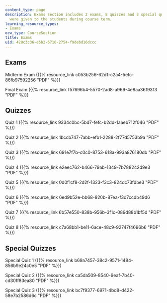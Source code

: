 ```yaml
---
content_type: page
description: Exams section includes 2 exams, 8 quizzes and 3 special quizzes that
  were given to the students during course term.
learning_resource_types:
- Exams
ocw_type: CourseSection
title: Exams
uid: 428c3c36-e5b2-6710-2754-f9debd16dccc
---
```


Exams
-----

Midterm Exam ({{% resource_link c053b256-62d1-c2a4-5efc-86fb97592256 "PDF" %}})

Final Exam ({{% resource_link f57696b4-5570-2ad8-a969-4e8aa36f9313 "PDF" %}})

Quizzes
-------

Quiz 1 ({{% resource_link 9334c0bc-5bd7-fefc-b2dd-1aaeb712f046 "PDF" %}})

Quiz 2 ({{% resource_link 1bccb747-7abb-efb1-2288-2f77d5753b9a "PDF" %}})

Quiz 3 ({{% resource_link 691e7f7b-c0c0-8753-618a-993a876180db "PDF" %}})

Quiz 4 ({{% resource_link e2eec762-b466-79ab-1349-7b788242d9e3 "PDF" %}})

Quiz 5 ({{% resource_link 0d0f1cf8-2d2f-1323-f3c3-824dc73fdbe3 "PDF" %}})

Quiz 6 ({{% resource_link 6ed9b52e-bb68-820b-87ea-f3d7ccdb49d6 "PDF" %}})

Quiz 7 ({{% resource_link 6b57e550-838b-956b-3f1c-089d88b1bf5d "PDF" %}})

Quiz 8 ({{% resource_link c7a68bb1-be11-6ace-48c9-92747f4696b6 "PDF" %}})

Special Quizzes
---------------

Special Quiz 1 ({{% resource_link b69a7457-38c2-9571-1484-856b9e24c0e5 "PDF" %}})

Special Quiz 2 ({{% resource_link ca5da509-8540-9eaf-7b40-cd30ff83ea80 "PDF" %}})

Special Quiz 3 ({{% resource_link bc7f9377-6971-4bd8-d422-58e7b2586d6c "PDF" %}})